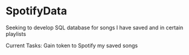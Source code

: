 # SpotifyData
Seeking to develop SQL database for songs I have saved and in certain playlists

Current Tasks:
Gain token to Spotify my saved songs
